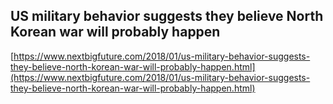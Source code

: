 ## US military behavior suggests they believe North Korean war will probably happen
  
  [https://www.nextbigfuture.com/2018/01/us-military-behavior-suggests-they-believe-north-korean-war-will-probably-happen.html](https://www.nextbigfuture.com/2018/01/us-military-behavior-suggests-they-believe-north-korean-war-will-probably-happen.html)